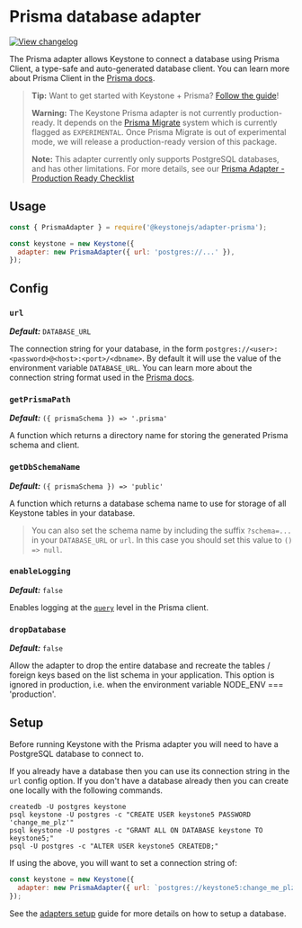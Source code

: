 <!--[meta]
section: api
subSection: database-adapters
title: Prisma adapter
[meta]-->

# Prisma database adapter

[![View changelog](https://img.shields.io/badge/changelogs.xyz-Explore%20Changelog-brightgreen)](https://changelogs.xyz/@keystonejs/adapter-prisma)

The Prisma adapter allows Keystone to connect a database using Prisma Client, a type-safe and auto-generated database client. You can learn more about Prisma Client in the [Prisma docs](https://www.prisma.io/docs/reference/tools-and-interfaces/prisma-client).

> **Tip:** Want to get started with Keystone + Prisma? [Follow the guide](/docs/guides/prisma.md)!
>
> **Warning:** The Keystone Prisma adapter is not currently production-ready. It depends on the [Prisma Migrate](https://www.prisma.io/docs/reference/tools-and-interfaces/prisma-migrate) system which is currently flagged as `EXPERIMENTAL`. Once Prisma Migrate is out of experimental mode, we will release a production-ready version of this package.
>
> **Note:** This adapter currently only supports PostgreSQL databases, and has other limitations. For more details, see our [Prisma Adapter - Production Ready Checklist](/docs/discussions/prisma.md)

## Usage

```javascript
const { PrismaAdapter } = require('@keystonejs/adapter-prisma');

const keystone = new Keystone({
  adapter: new PrismaAdapter({ url: 'postgres://...' }),
});
```

## Config

### `url`

_**Default:**_ `DATABASE_URL`

The connection string for your database, in the form `postgres://<user>:<password>@<host>:<port>/<dbname>`.
By default it will use the value of the environment variable `DATABASE_URL`. You can learn more about the connection string format used in the [Prisma docs](https://www.prisma.io/docs/reference/database-connectors/connection-urls).

### `getPrismaPath`

_**Default:**_ `({ prismaSchema }) => '.prisma'`

A function which returns a directory name for storing the generated Prisma schema and client.

### `getDbSchemaName`

_**Default:**_ `({ prismaSchema }) => 'public'`

A function which returns a database schema name to use for storage of all Keystone tables in your database.

> You can also set the schema name by including the suffix `?schema=...` in your `DATABASE_URL` or `url`. In this case you should set this value to `() => null`.

### `enableLogging`

_**Default:**_ `false`

Enables logging at the [`query`](https://www.prisma.io/docs/reference/tools-and-interfaces/prisma-client/logging#overview) level in the Prisma client.

### `dropDatabase`

_**Default:**_ `false`

Allow the adapter to drop the entire database and recreate the tables / foreign keys based on the list schema in your application. This option is ignored in production, i.e. when the environment variable NODE_ENV === 'production'.

## Setup

Before running Keystone with the Prisma adapter you will need to have a PostgreSQL database to connect to.

If you already have a database then you can use its connection string in the `url` config option.
If you don't have a database already then you can create one locally with the following commands.

```shell allowCopy=false showLanguage=false
createdb -U postgres keystone
psql keystone -U postgres -c "CREATE USER keystone5 PASSWORD 'change_me_plz'"
psql keystone -U postgres -c "GRANT ALL ON DATABASE keystone TO keystone5;"
psql -U postgres -c "ALTER USER keystone5 CREATEDB;"
```

If using the above, you will want to set a connection string of:

```javascript
const keystone = new Keystone({
  adapter: new PrismaAdapter({ url: `postgres://keystone5:change_me_plz@localhost:5432/keystone` }),
});
```

See the [adapters setup](/docs/quick-start/adapters.md) guide for more details on how to setup a database.
